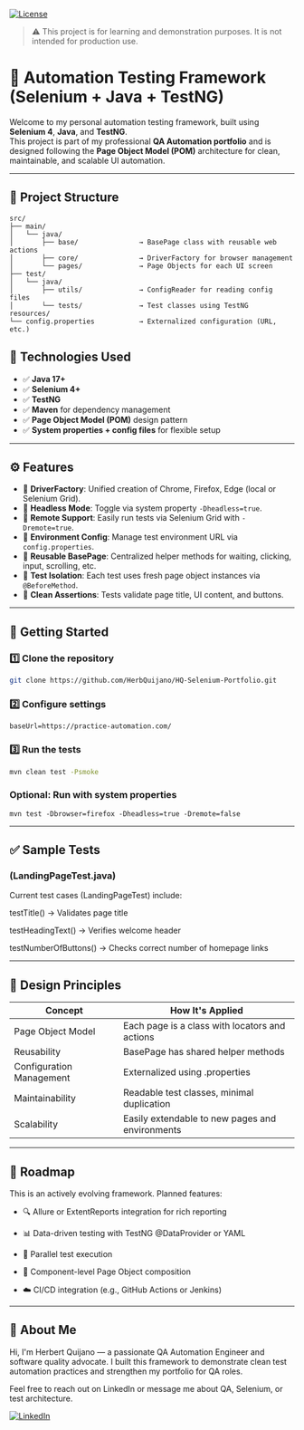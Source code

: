 [![License](https://img.shields.io/badge/License-Apache_2.0-blue.svg)](https://opensource.org/licenses/Apache-2.0)

> ⚠️ This project is for learning and demonstration purposes. It is not intended for production use.

# 🧪 Automation Testing Framework (Selenium + Java + TestNG)

Welcome to my personal automation testing framework, built using **Selenium 4**, **Java**, and **TestNG**.  
This project is part of my professional **QA Automation portfolio** and is designed following the **Page Object Model (POM)** architecture for clean, maintainable, and scalable UI automation.

---

## 📁 Project Structure

```pgsql
src/
├── main/
│   └── java/
│       ├── base/               → BasePage class with reusable web actions
│       ├── core/               → DriverFactory for browser management
│       └── pages/              → Page Objects for each UI screen
├── test/
│   └── java/
│       ├── utils/              → ConfigReader for reading config files
│       └── tests/              → Test classes using TestNG
resources/
└── config.properties           → Externalized configuration (URL, etc.)
```
## 🔧 Technologies Used

- ✅ **Java 17+**
- ✅ **Selenium 4+**
- ✅ **TestNG**
- ✅ **Maven** for dependency management
- ✅ **Page Object Model (POM)** design pattern
- ✅ **System properties + config files** for flexible setup

---

## ⚙️ Features

- 🔹 **DriverFactory**: Unified creation of Chrome, Firefox, Edge (local or Selenium Grid).
- 🔹 **Headless Mode**: Toggle via system property `-Dheadless=true`.
- 🔹 **Remote Support**: Easily run tests via Selenium Grid with `-Dremote=true`.
- 🔹 **Environment Config**: Manage test environment URL via `config.properties`.
- 🔹 **Reusable BasePage**: Centralized helper methods for waiting, clicking, input, scrolling, etc.
- 🔹 **Test Isolation**: Each test uses fresh page object instances via `@BeforeMethod`.
- 🔹 **Clean Assertions**: Tests validate page title, UI content, and buttons.

---

## 🏁 Getting Started

### 1️⃣ Clone the repository

```bash
git clone https://github.com/HerbQuijano/HQ-Selenium-Portfolio.git
```

### 2️⃣ Configure settings
``` properties
baseUrl=https://practice-automation.com/
```
### 3️⃣ Run the tests
```bash
mvn clean test -Psmoke
```
### Optional: Run with system properties
```
mvn test -Dbrowser=firefox -Dheadless=true -Dremote=false
```
---

## ✅ Sample Tests
### (LandingPageTest.java)
Current test cases (LandingPageTest) include:

testTitle() → Validates page title

testHeadingText() → Verifies welcome header

testNumberOfButtons() → Checks correct number of homepage links

---

## 🧠 Design Principles
| Concept                  | How It's Applied                                |
|--------------------------|-------------------------------------------------|
| Page Object Model        | Each page is a class with locators and actions  |
| Reusability              | BasePage has shared helper methods              |
| Configuration Management | Externalized using .properties                  |
| Maintainability          | Readable test classes, minimal duplication      |
| Scalability              | Easily extendable to new pages and environments |

---

## 🔮 Roadmap
This is an actively evolving framework. Planned features:

* 🔍 Allure or ExtentReports integration for rich reporting

* 📊 Data-driven testing with TestNG @DataProvider or YAML

* 🧪 Parallel test execution

* 🧱 Component-level Page Object composition

* ☁️ CI/CD integration (e.g., GitHub Actions or Jenkins)

---

## 💼 About Me
Hi, I'm Herbert Quijano — a passionate QA Automation Engineer and software quality advocate.
I built this framework to demonstrate clean test automation practices and strengthen my portfolio for QA roles.

Feel free to reach out on LinkedIn or message me about QA, Selenium, or test architecture.

[![LinkedIn](https://img.shields.io/badge/LinkedIn-Connect-blue?style=flat&logo=linkedin)](https://www.linkedin.com/in/herbert-quijano-acu%C3%B1a-11838639/)